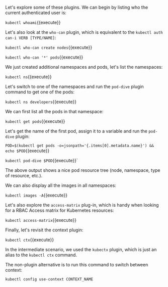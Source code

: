 Let's explore some of these plugins. We can begin by listing who the current authenticated user is:

`kubectl whoami`{{execute}}

Let's also look at the `who-can` plugin, which is equivalent to the `kubectl auth can-i VERB [TYPE/NAME]`:  

`kubectl who-can create nodes`{{execute}} 
 
`kubectl who-can '*' pods`{{execute}}  

We just created additional namespaces and pods, let's list the namespaces: 

`kubectl ns`{{execute}}  

Let's switch to one of the namespaces and run the `pod-dive` plugin command to get one of the pods:

`kubectl ns developers`{{execute}}  

We can first list all the pods in that namespace: 

`kubectl get pods`{{execute}}  

Let's get the name of the first pod, assign it to a variable and run the `pod-dive` plugin:

`POD=$(kubectl get pods -o=jsonpath='{.items[0].metadata.name}') && echo $POD`{{execute}} 

`kubectl pod-dive $POD`{{execute}}`  

The above output shows a nice pod resource tree (node, namespace, type of resource, etc.).  

We can also display all the images in all namespaces:  

`kubectl images -A`{{execute}}  

Let's also explore the `access-matrix` plug-in, which is handy when looking for a RBAC Access matrix for Kubernetes resources:

`kubectl access-matrix`{{execute}}  

Finally, let's revisit the context plugin:  

`kubectl ctx`{{execute}}  

In the intermediate scenario, we used the `kubectx` plugin, which is just an alias to the `kubectl ctx` command.  

The non-plugin alternative is to run this command to switch between context:

`kubectl config use-context CONTEXT_NAME` 
